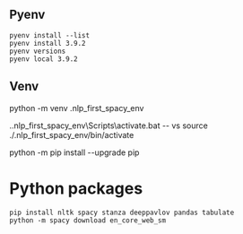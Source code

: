## Pyenv
```
pyenv install --list
pyenv install 3.9.2
pyenv versions
pyenv local 3.9.2
```

## Venv
python -m venv .nlp_first_spacy_env

.\.nlp_first_spacy_env\Scripts\activate.bat 
-- vs
source ./.nlp_first_spacy_env/bin/activate

python -m pip install --upgrade pip


# Python packages
```
pip install nltk spacy stanza deeppavlov pandas tabulate
python -m spacy download en_core_web_sm
